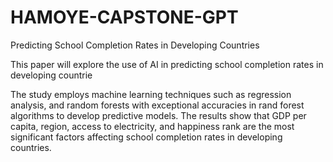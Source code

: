 # HAMOYE-CAPSTONE-GPT
Predicting School Completion Rates in Developing Countries


This paper will explore the use of AI in predicting school completion rates in developing countrie

The study employs machine learning
techniques such as regression analysis, and random
forests with exceptional accuracies in rand forest
algorithms to develop predictive models. The results
show that GDP per capita, region, access to electricity,
and happiness rank are the most significant factors
affecting school completion rates in developing
countries.
